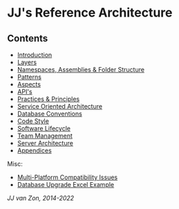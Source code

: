 JJ's Reference Architecture
===========================

Contents
--------

- [Introduction](introduction.md)
- [Layers](layers.md)
- [Namespaces, Assemblies & Folder Structure](namespaces-assemblies-and-folder-structure.md)
- [Patterns](patterns.md)
- [Aspects](aspects.md)
- [API's](apis.md)
- [Practices & Principles](practices-and-principles.md)
- [Service Oriented Architecture](service-oriented-architecture.md)
- [Database Conventions](database-conventions.md)
- [Code Style](code-style.md)
- [Software Lifecycle](software-lifecycle.md)
- [Team Management](team-management.md)
- [Server Architecture](server-architecture.md)
- [Appendices](appendices.md)

Misc:

- [Multi-Platform Compatibility Issues](misc-docs/multi-platform-compatibility-issues.md)
- [Database Upgrade Excel Example](misc-docs/database-upgrade-excel-example.xlsx)

*JJ van Zon, 2014-2022*
